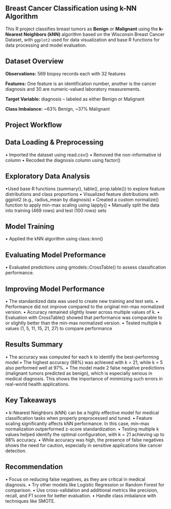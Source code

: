 ## Breast Cancer Classification using k-NN Algorithm
This R project classifies breast tumors as **Benign** or **Malignant** using the **k-Nearest Neighbors (kNN)** algorithm based on the Wisconsin Breast Cancer Dataset, with `ggplot2` used for data visualization and base R functions for data processing and model evaluation.

## Dataset Overview
**Observations:** 569 biopsy records each with 32 features

**Features:** One feature is an identification number, another is the cancer diagnosis and 30 are numeric-valued laboratory measurements.

**Target Variable:** diagnosis – labeled as either Benign or Malignant

**Class Imbalance:** ~63% Benign, ~37% Malignant

## Project Workflow
## Data Loading & Preprocessing
• Imported the dataset using read.csv()
• Removed the non-informative id column
• Recoded the diagnosis column using factor()

## Exploratory Data Analysis
•Used base R functions (summary(), table(), prop.table()) to explore feature distributions and class proportions
• Visualized feature distributions with ggplot2 (e.g., radius_mean by diagnosis)
• Created a custom normalize() function to apply min-max scaling using lapply()
• Manually split the data into training (469 rows) and test (100 rows) sets

## Model Training 
• Applied the kNN algorithm using class::knn()

## Evaluating Model Preformance
• Evaluated predictions using gmodels::CrossTable() to assess classification performance.

## Improving Model Performance
• The standardized data was used to create new training and test sets.
• Performance did not improve compared to the original min-max normalized version.
• Accuracy remained slightly lower across multiple values of k. 
• Evaluation with CrossTable() showed that performance was comparable to or slightly better than the min-max normalized version.
• Tested multiple k values (1, 5, 11, 15, 21, 27) to compare performance

## Results Summary
• The accuracy was computed for each k to identify the best-performing model
• The highest accuracy (98%) was achieved with k = 21, while k = 5 also performed well at 97%.
• The model made 2 false negative predictions (malignant tumors predicted as benign), which is especially serious in medical diagnosis. This shows the importance of minimizing such errors in real-world health applications.

## Key Takeaways
• k-Nearest Neighbors (kNN) can be a highly effective model for medical classification tasks when properly preprocessed and tuned.
• Feature scaling significantly affects kNN performance. In this case, min-max normalization outperformed z-score standardization.
• Testing multiple k values helped identify the optimal configuration, with k = 21 achieving up to 98% accuracy.
• While accuracy was high, the presence of false negatives shows the need for caution, especially in sensitive applications like cancer detection.

## Recommendation
• Focus on reducing false negatives, as they are critical in medical diagnosis.
• Try other models like Logistic Regression or Random Forest for comparison.
• Use cross-validation and additional metrics like precision, recall, and F1 score for better evaluation.
• Handle class imbalance with techniques like SMOTE.
 






